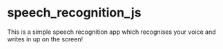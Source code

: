 # speech_recognition_js

This is a simple speech recognition app which recognises your voice and writes in up on the screen!
